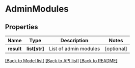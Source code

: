 # AdminModules

## Properties
Name | Type | Description | Notes
------------ | ------------- | ------------- | -------------
**result** | **list[str]** | List of admin modules | [optional] 

[[Back to Model list]](../README.md#documentation-for-models) [[Back to API list]](../README.md#documentation-for-api-endpoints) [[Back to README]](../README.md)


